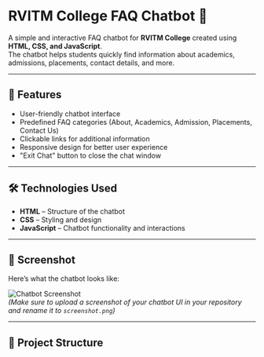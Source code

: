 # RVITM College FAQ Chatbot 💬

A simple and interactive FAQ chatbot for **RVITM College** created using **HTML, CSS, and JavaScript**.  
The chatbot helps students quickly find information about academics, admissions, placements, contact details, and more.  

---

## 🚀 Features
- User-friendly chatbot interface  
- Predefined FAQ categories (About, Academics, Admission, Placements, Contact Us)  
- Clickable links for additional information  
- Responsive design for better user experience  
- "Exit Chat" button to close the chat window  

---

## 🛠️ Technologies Used
- **HTML** – Structure of the chatbot  
- **CSS** – Styling and design  
- **JavaScript** – Chatbot functionality and interactions  

---

## 📸 Screenshot
Here’s what the chatbot looks like:  

![Chatbot Screenshot](screenshot.png)  
*(Make sure to upload a screenshot of your chatbot UI in your repository and rename it to `screenshot.png`)*

---

## 📂 Project Structure
